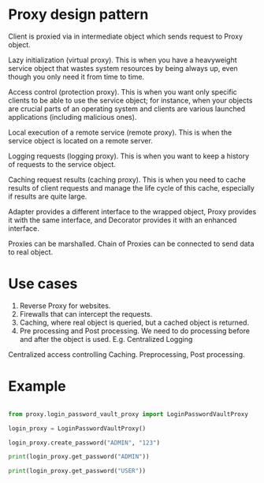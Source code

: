 # Proxy design pattern

Client is proxied via in intermediate object which sends request to Proxy object.

Lazy initialization (virtual proxy). This is when you have a heavyweight service object that wastes system resources by being always up, even though you only need it from time to time.

Access control (protection proxy). This is when you want only specific clients to be able to use the service object; for instance, when your objects are crucial parts of an operating system and clients are various launched applications (including malicious ones).

Local execution of a remote service (remote proxy). This is when the service object is located on a remote server.

Logging requests (logging proxy). This is when you want to keep a history of requests to the service object.

Caching request results (caching proxy). This is when you need to cache results of client requests and manage the life cycle of this cache, especially if results are quite large.

Adapter provides a different interface to the wrapped object, Proxy provides it with the same interface, and Decorator provides it with an enhanced interface.

Proxies can be marshalled. Chain of Proxies can be connected to send data to real object.



# Use cases

1. Reverse Proxy for websites.
2. Firewalls that can intercept the requests.
3. Caching, where real object is queried, but a cached object is returned.
4. Pre processing and Post processing. We need to do processing before and after the object is used.
   E.g. Centralized Logging


Centralized access controlling
Caching.
Preprocessing, Post processing.


# Example

```python

from proxy.login_password_vault_proxy import LoginPasswordVaultProxy

login_proxy = LoginPasswordVaultProxy()

login_proxy.create_password("ADMIN", "123")

print(login_proxy.get_password("ADMIN"))

print(login_proxy.get_password("USER"))

```

